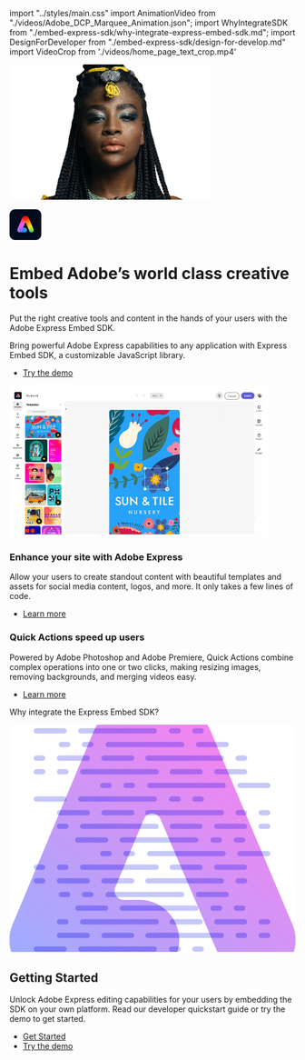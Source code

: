 import "../styles/main.css"
import AnimationVideo from "./videos/Adobe_DCP_Marquee_Animation.json";
import WhyIntegrateSDK from "./embed-express-sdk/why-integrate-express-embed-sdk.md";
import DesignForDeveloper from "./embed-express-sdk/design-for-develop.md"
import VideoCrop from './videos/home_page_text_crop.mp4'

<Hero slots="image, icon, heading, text" variant="halfwidth"  className="embed-adobe "/>

![Adobe Express](./images/background-remove-layer-1-pexels-thyrone-paas-transparent.png)

![Adobe Express](./images/Adobe-Express-logo-RGB.png)

# Embed Adobe’s world class creative tools

Put the right creative tools and content in the hands of your users with the Adobe Express Embed SDK.

<DCSummaryBlock slots="text, buttons" theme="dark"  buttonPositionRight btnVariant="cta" className="How-to-get-started  ms-pa-page hero-below-compo ms-pa-summary-blade tryForFree" />

Bring powerful Adobe Express capabilities to any application with Express Embed SDK, a customizable JavaScript library.

- [Try the demo](https://documentservices.adobe.com/dc-integration-creation-app-cdn/main.html?api=pdf-services-api&source=pa#&sdid=6S3T74M5&mv=affiliate)

<TextBlock slots="image, heading,text,buttons" theme="lightest" headerElementType="h2" variantsTypePrimary='secondary' variantStyleFill = "outline" homeZigZag className="streamline_ability  express-editor"/>

![EMPTY_ALT](./images/Product-blade-block-one-image.png)
    
### Enhance your site with Adobe Express

Allow your users to create standout content with beautiful templates and assets for social media content, logos, and more. It only takes a few lines of code.

- [Learn more](https://adobe.io)

<TextBlock slots="heading,text,buttons" theme="lightest" headerElementType="h2" variantsTypePrimary='secondary' videoSrcUrl={VideoCrop} variantStyleFill = "outline"   homeZigZag className=" zigzag-cta-two  streamline_ability"/>

### Quick Actions speed up users

Powered by Adobe Photoshop and Adobe Premiere, Quick Actions combine complex operations into one or two clicks, making resizing images, removing backgrounds, and merging videos easy.

- [Learn more](https://adobe.io)

<TitleBlock slots="heading" theme="lightest" />

Why integrate the Express Embed SDK?

<WrapperComponent slots="content" repeat="1" theme="light" className="acrobat letter breakout QuickActionSDKDevelop "/>

<WhyIntegrateSDK/>

<WrapperComponent slots="content" repeat="1" theme="lightest" className="acrobat letter breakout resource-card "/>

<DesignForDeveloper/>

<SummaryBlock slots=" image , heading, text, buttons" className="getting-started sdk-getting-block" />

![Getting Started](./images/Summary-Block-image.svg)

## Getting Started

Unlock Adobe Express editing capabilities for your users by embedding the SDK on your own platform. Read our developer quickstart guide or try the demo to get started.

- [Get Started](https://adobe.io)
- [Try the demo](https://adobe.io)